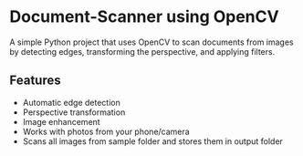 # Document-Scanner using OpenCV
A simple Python project that uses OpenCV to scan documents from images by detecting edges, transforming the perspective, and applying filters.

##  Features

- Automatic edge detection
- Perspective transformation
- Image enhancement 
- Works with photos from your phone/camera
- Scans all images from sample folder and stores them in output folder
